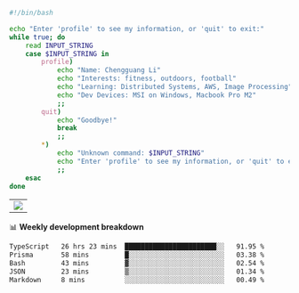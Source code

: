 ```bash
#!/bin/bash

echo "Enter 'profile' to see my information, or 'quit' to exit:"
while true; do
    read INPUT_STRING
    case $INPUT_STRING in
        profile)
            echo "Name: Chengguang Li"
            echo "Interests: fitness, outdoors, football"
            echo "Learning: Distributed Systems, AWS, Image Processing"
            echo "Dev Devices: MSI on Windows, Macbook Pro M2"
            ;;
        quit)
            echo "Goodbye!"
            break
            ;;
        *)
            echo "Unknown command: $INPUT_STRING"
            echo "Enter 'profile' to see my information, or 'quit' to exit:"
            ;;
    esac
done

```

<!--Contribution Graph-->
<table>
  <tr>
    <td>
      <picture>
        <source media="(prefers-color-scheme: light)" srcset="https://github-readme-activity-graph.vercel.app/graph?username=chengguang-li&theme=xcode&bg_color=FF000000&color=000000&hide_border=true" />
        <img src="https://github-readme-activity-graph.vercel.app/graph?username=chengguang-li&theme=xcode&bg_color=FF000000&hide_border=true" />
      </picture>
  </tr>
</table>

📊 **Weekly development breakdown**

<!--START_SECTION:waka-->

```txt
TypeScript   26 hrs 23 mins  ███████████████████████░░   91.95 %
Prisma       58 mins         █░░░░░░░░░░░░░░░░░░░░░░░░   03.38 %
Bash         43 mins         ▓░░░░░░░░░░░░░░░░░░░░░░░░   02.54 %
JSON         23 mins         ▒░░░░░░░░░░░░░░░░░░░░░░░░   01.34 %
Markdown     8 mins          ░░░░░░░░░░░░░░░░░░░░░░░░░   00.49 %
```

<!--END_SECTION:waka-->

